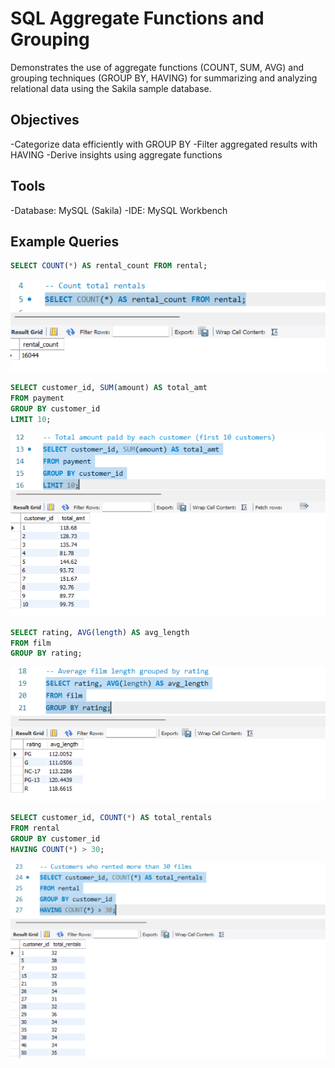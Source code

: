 # SQL Aggregate Functions and Grouping  
 Demonstrates the use of aggregate functions (COUNT, SUM, AVG) and grouping techniques
 (GROUP BY, HAVING) for summarizing and analyzing relational data using the Sakila sample database.


## Objectives
-Categorize data efficiently with GROUP BY
-Filter aggregated results with HAVING
-Derive insights using aggregate functions

## Tools
-Database: MySQL (Sakila)
-IDE: MySQL Workbench

##  Example Queries

```sql
SELECT COUNT(*) AS rental_count FROM rental;
```
![Count](https://github.com/jannaniii/Sql-aggregate-grouping/blob/a3232e3e4c64d791d7141fc71088ee02b00dee25/COUNT.png)

```sql
SELECT customer_id, SUM(amount) AS total_amt
FROM payment
GROUP BY customer_id
LIMIT 10;
```
![Sum](https://github.com/jannaniii/Sql-aggregate-grouping/blob/a3232e3e4c64d791d7141fc71088ee02b00dee25/SUM.png)

```sql
SELECT rating, AVG(length) AS avg_length
FROM film
GROUP BY rating;
```
![Average](https://github.com/jannaniii/Sql-aggregate-grouping/blob/a3232e3e4c64d791d7141fc71088ee02b00dee25/AVG.png)


```sql
SELECT customer_id, COUNT(*) AS total_rentals
FROM rental
GROUP BY customer_id
HAVING COUNT(*) > 30;
```
![Having](https://github.com/jannaniii/Sql-aggregate-grouping/blob/a3232e3e4c64d791d7141fc71088ee02b00dee25/HAVING.png)


